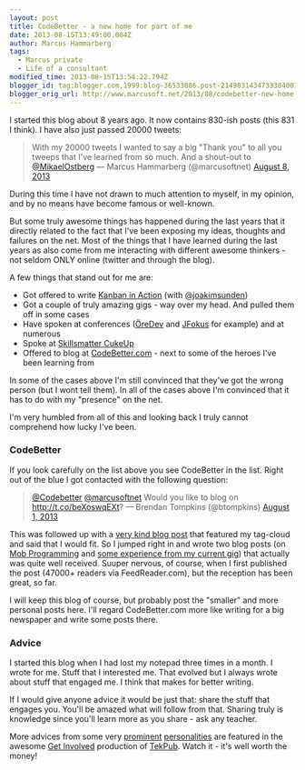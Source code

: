 ```yaml
---
layout: post
title: CodeBetter - a new home for part of me
date: 2013-08-15T13:49:00.004Z
author: Marcus Hammarberg
tags:
  - Marcus private
  - Life of a consultant
modified_time: 2013-08-15T13:54:22.794Z
blogger_id: tag:blogger.com,1999:blog-36533086.post-2149031434733384001
blogger_orig_url: http://www.marcusoft.net/2013/08/codebetter-new-home-for-part-of-me.html
---
```



<div>

I started this blog about 8 years ago. It now contains 830-ish posts
(this 831 I think). I have also just passed 20000 tweets:

> With my 20000 tweets I wanted to say a big "Thank you" to all you
> tweeps that I've learned from so much. And a shout-out to
> [@MikaelOstberg](https://twitter.com/MikaelOstberg)
> — Marcus Hammarberg (@marcusoftnet) [August 8,
> 2013](https://twitter.com/marcusoftnet/statuses/365403406258536448)

During this time I have not drawn to much attention to myself, in my
opinion, and by no means have become famous or well-known.

But some truly awesome things has happened during the last years that it
directly related to the fact that I've been exposing my ideas, thoughts
and failures on the net. Most of the things that I have learned during
the last years as also come from me interacting with different awesome
thinkers - not seldom ONLY online (twitter and through the blog).


A few things that stand out for me are:

-   Got offered to write
    <a href="http://bit.ly/theKanbanBook" target="_blank">Kanban in
    Action</a> (with <a href="http://twitter.com/joakimsunden"
    target="_blank">@joakimsunden</a>)
-   Got a couple of truly amazing gigs - way over my head. And pulled
    them off in some cases
-   Have spoken at conferences
    (<a href="http://oredev.org/2013" target="_blank">ÖreDev</a> and
    <a href="http://www.jfokus.se/" target="_blank">JFokus</a> for
    example) and at numerous
-   Spoke at <a
    href="http://skillsmatter.com/podcast/agile-testing/cuke-envy-a-dot-net-programmers-attempt-to-catch-up"
    target="_blank">Skillsmatter CukeUp</a> 
-   Offered to blog at [CodeBetter.com](http://codebetter.com/) - next
    to some of the heroes I've been learning from

<div>

In some of the cases above I'm still convinced that they've got the
wrong person (but I wont tell them). In all of the cases above I'm
convinced that it has to do with my "presence" on the net. 

</div>

<div>
</div>

<div>

I'm very humbled from all of this and looking back I truly cannot
comprehend how lucky I've been. 

</div>

### CodeBetter

<div>

If you look carefully on the list above you see CodeBetter in the list.
Right out of the blue I got contacted with the following question:

</div>

<div>

> [@Codebetter](https://twitter.com/Codebetter)
> [@marcusoftnet](https://twitter.com/marcusoftnet) Would you like to
> blog on <http://t.co/beXoswqEXt>?
> — Brendan Tompkins (@btompkins) [August 1,
> 2013](https://twitter.com/btompkins/statuses/362963570784354304)

</div>

<div>

This was followed up with a <a
href="http://codebetter.com/brendantompkins/2013/08/02/welcome-marcus-hammarberg/"
target="_blank">very kind blog post</a> that featured my tag-cloud and
said that I would fit. So I jumped right in and wrote two blog posts (on
<a
href="http://codebetter.com/marcushammarberg/2013/08/06/mob-programming/"
target="_blank">Mob Programming</a> and <a
href="http://codebetter.com/marcushammarberg/2013/08/13/some-tools-for-improved-focus-improve-teamwork-and-faster-delivery/"
target="_blank">some experience from my current gig</a>) that actually
was quite well received. Suuper nervous, of course, when I first
published the post (47000+ readers via FeedReader.com), but the
reception has been great, so far.

I will keep this blog of course, but probably post the "smaller" and
more personal posts here. I'll regard CodeBetter.com more like writing
for a big newspaper and write some posts there.

### Advice

<div style="text-align: left;">

I started this blog when I had lost my notepad three times in a month. I
wrote for me. Stuff that I interested me. That evolved but I always
wrote about stuff that engaged me. I think that makes for better
writing. 

</div>

<div style="text-align: left;">
</div>

<div style="text-align: left;">

If I would give anyone advice it would be just that: share the stuff
that engages you. You'll be amazed what will follow from that. Sharing
truly is knowledge since you'll learn more as you share - ask any
teacher.    

</div>

</div>

<div>


More advices from some very
<a href="http://www.hanselman.com/" target="_blank">prominent</a>
<a href="http://wekeroad.com/" target="_blank">personalities</a> are
featured in the awesome
<a href="http://tekpub.com/products/get-involved" target="_blank">Get
Involved</a> production of
<a href="http://tekpub.com/" target="_blank">TekPub</a>. Watch it - it's
well worth the money!

</div>

<div>
</div>

</div>
